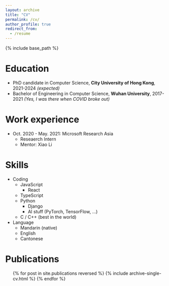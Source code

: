```yaml
---
layout: archive
title: "CV"
permalink: /cv/
author_profile: true
redirect_from:
  - /resume
---
```


{% include base_path %}
&nbsp;  


Education
======
* PhD candidate in Computer Science, __City University of Hong Kong__, 2021-2024 _(expected)_
* Bachelor of Engineering in Computer Science, __Wuhan University__, 2017-2021 _(Yes, I was there when COVID broke out)_

Work experience
======
* Oct. 2020 - May. 2021: Microsoft Research Asia
  * Reseaerch Intern
  * Mentor: Xiao Li
  
Skills
======
* Coding
  * JavaScript
    * React
  * TypeScript
  * Python
    * Django
    * AI stuff (PyTorch, TensorFlow, ...)
  * C / C++ (best in the world)
* Language
  * Mandarin (native)
  * English
  * Cantonese

Publications
======
  <ul>{% for post in site.publications reversed %}
    {% include archive-single-cv.html %}
  {% endfor %}</ul>
  
<!-- Talks
======
  <ul>{% for post in site.talks reversed %}
    {% include archive-single-talk-cv.html  %}
  {% endfor %}</ul>
  
Teaching
======
  <ul>{% for post in site.teaching reversed %}
    {% include archive-single-cv.html %}
  {% endfor %}</ul>
  
Service and leadership
======
* Currently signed in to 43 different slack teams -->
